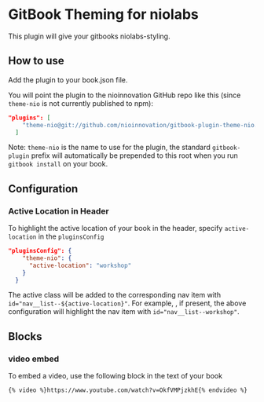 GitBook Theming for niolabs
==============

This plugin will give your gitbooks niolabs-styling.

## How to use

Add the plugin to your book.json file.

You will point the plugin to the nioinnovation GitHub repo like this (since `theme-nio` is not currently published to npm):

```json
"plugins": [
    "theme-nio@git://github.com/nioinnovation/gitbook-plugin-theme-nio.git"
  ]
```

Note: `theme-nio` is the name to use for the plugin, the standard `gitbook-plugin` prefix will automatically be prepended to this root when you run `gitbook install` on your book.

## Configuration

### Active Location in Header
To highlight the active location of your book in the header, specify `active-location` in the `pluginsConfig`

```json
"pluginsConfig": {
    "theme-nio": {
      "active-location": "workshop"
    }
  }
```

The active class will be added to the corresponding nav item with `id="nav__list--${active-location}"`. For example, , if present, the above configuration will highlight the nav item with `id="nav__list--workshop"`.

## Blocks

### video embed
To embed a video, use the following block in the text of your book

```{% video %}https://www.youtube.com/watch?v=OkfVMPjzkhE{% endvideo %}```
